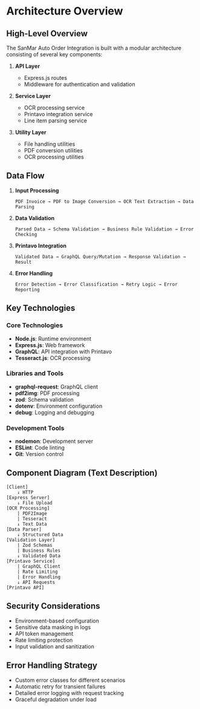 # Architecture Overview

## High-Level Overview
The SanMar Auto Order Integration is built with a modular architecture consisting of several key components:

1. **API Layer**
   - Express.js routes
   - Middleware for authentication and validation

2. **Service Layer**
   - OCR processing service
   - Printavo integration service
   - Line item parsing service

3. **Utility Layer**
   - File handling utilities
   - PDF conversion utilities
   - OCR processing utilities

## Data Flow

1. **Input Processing**
   ```
   PDF Invoice → PDF to Image Conversion → OCR Text Extraction → Data Parsing
   ```

2. **Data Validation**
   ```
   Parsed Data → Schema Validation → Business Rule Validation → Error Checking
   ```

3. **Printavo Integration**
   ```
   Validated Data → GraphQL Query/Mutation → Response Validation → Result
   ```

4. **Error Handling**
   ```
   Error Detection → Error Classification → Retry Logic → Error Reporting
   ```

## Key Technologies

### Core Technologies
- **Node.js**: Runtime environment
- **Express.js**: Web framework
- **GraphQL**: API integration with Printavo
- **Tesseract.js**: OCR processing

### Libraries and Tools
- **graphql-request**: GraphQL client
- **pdf2img**: PDF processing
- **zod**: Schema validation
- **dotenv**: Environment configuration
- **debug**: Logging and debugging

### Development Tools
- **nodemon**: Development server
- **ESLint**: Code linting
- **Git**: Version control

## Component Diagram (Text Description)

```
[Client]
    ↓ HTTP
[Express Server]
    ↓ File Upload
[OCR Processing]
    | PDF2Image
    | Tesseract
    ↓ Text Data
[Data Parser]
    ↓ Structured Data
[Validation Layer]
    | Zod Schemas
    | Business Rules
    ↓ Validated Data
[Printavo Service]
    | GraphQL Client
    | Rate Limiting
    | Error Handling
    ↓ API Requests
[Printavo API]
```

## Security Considerations
- Environment-based configuration
- Sensitive data masking in logs
- API token management
- Rate limiting protection
- Input validation and sanitization

## Error Handling Strategy
- Custom error classes for different scenarios
- Automatic retry for transient failures
- Detailed error logging with request tracking
- Graceful degradation under load 